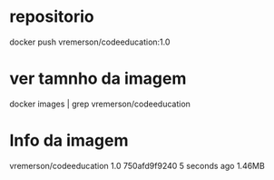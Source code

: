 
# repositorio
docker push vremerson/codeeducation:1.0

# ver tamnho da imagem
docker images | grep vremerson/codeeducation

# Info da imagem
vremerson/codeeducation    1.0   750afd9f9240  5 seconds ago       1.46MB
